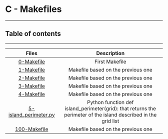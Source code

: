 # C - Makefiles
---

## Table of contents
---
| Files | Description |
| :---: | :---:       |
|[0-Makefile](https://github.com/solomonade1/alx-low_level_programming/blob/master/0x1C-makefiles/0-Makefile)| First Makefile|
|[1-Makefile](https://github.com/solomonade1/alx-low_level_programming/blob/master/0x1C-makefiles/1-Makefile) | Makefile based on the previous one |
|[2-Makefile](https://github.com/solomonade1/alx-low_level_programming/blob/master/0x1C-makefiles/2-Makefile) | Makefile based on the previous one |
|[3-Makefile](https://github.com/solomonade1/alx-low_level_programming/blob/master/0x1C-makefiles/3-Makefile) |  Makefile based on the previous one |
|[4-Makefile](https://github.com/solomonade1/alx-low_level_programming/blob/master/0x1C-makefiles/4-Makefile) | Makefile based on the previous one |
|[5-island_perimeter.py](https://github.com/solomonade1/alx-low_level_programming/blob/master/0x1C-makefiles/5-island_perimeter.py) | Python function def island_perimeter(grid): that returns the perimeter of the island described in the grid list |
|[100-Makefile](https://github.com/solomonade1/alx-low_level_programming/blob/master/0x1C-makefiles/100-Makefile) | Makefile based on the previous one  |
